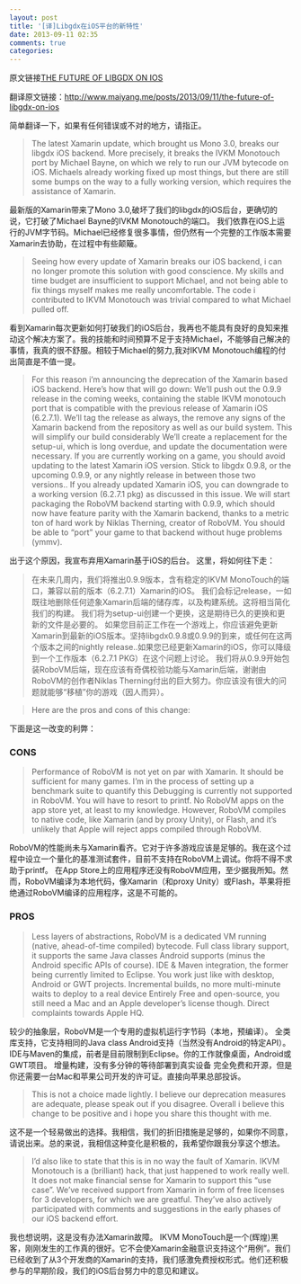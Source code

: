 ```yaml
---
layout: post
title: '[译]Libgdx在iOS平台的新特性'
date: 2013-09-11 02:35
comments: true
categories: 
---
```

原文链接[THE FUTURE OF LIBGDX ON IOS](http://www.badlogicgames.com/wordpress/?p=3156)

翻译原文链接：http://www.maiyang.me/posts/2013/09/11/the-future-of-libgdx-on-ios

简单翻译一下，如果有任何错误或不对的地方，请指正。

> The latest Xamarin update, which brought us Mono 3.0, breaks our libgdx iOS backend. More precisely, it breaks the IVKM Monotouch port by Michael Bayne, on which we rely to run our JVM bytecode on iOS. Michaels already working fixed up most things, but there are still some bumps on the way to a fully working version, which requires the assistance of Xamarin.

最新版的Xamarin带来了Mono 3.0,破坏了我们的libgdx的iOS后台，更确切的说，它打破了Michael Bayne的IVKM Monotouch的端口。
我们依靠在iOS上运行的JVM字节码。Michael已经修复很多事情，但仍然有一个完整的工作版本需要Xamarin去协助，在过程中有些颠簸。

> Seeing how every update of Xamarin breaks our iOS backend, i can no longer promote this solution with good conscience. My skills and time budget are insufficient to support Michael, and not being able to fix things myself makes me really uncomfortable. The code i contributed to IKVM Monotouch was trivial compared to what Michael pulled off.

看到Xamarin每次更新如何打破我们的iOS后台，我再也不能具有良好的良知来推动这个解决方案了。我的技能和时间预算不足于支持Michael，不能够自己解决的事情，我真的很不舒服。相较于Michael的努力,我对IKVM Monotouch编程的付出简直是不值一提。

> For this reason i’m announcing the deprecation of the Xamarin based iOS backend. Here’s how that will go down:
We’ll push out the 0.9.9 release in the coming weeks, containing the stable IKVM monotouch port that is compatible with the previous release of Xamarin iOS (6.2.7.1).
We’ll tag the release as always, the remove any signs of the Xamarin backend from the repository as well as our build system. This will simplify our build considerably
We’ll create a replacement for the setup-ui, which is long overdue, and update the documentation were necessary.
If you are currently working on a game, you should avoid updating to the latest Xamarin iOS version. Stick to libgdx 0.9.8, or the upcoming 0.9.9, or any nightly release in between those two versions.. If you already updated Xamarin iOS, you can downgrade to a working version (6.2.7.1 pkg) as discussed in this issue.
We will start packaging the RoboVM backend starting with 0.9.9, which should now have feature parity with the Xamarin backend, thanks to a metric ton of hard work by Niklas Therning, creator of RoboVM. You should be able to “port” your game to that backend without huge problems (ymmv).

出于这个原因，我宣布弃用Xamarin基于iOS的后台。
这里，将如何往下走：
> 在未来几周内，我们将推出0.9.9版本，含有稳定的IKVM MonoTouch的端口，兼容以前的版本（6.2.7.1）Xamarin的iOS。
> 我们会标记release，一如既往地删除任何迹象Xamarin后端的储存库，以及构建系统。这将相当简化我们的构建。
> 我们将为setup-ui创建一个更换，这是期待已久的更换和更新的文件是必要的。
> 如果您目前正工作在一个游戏上，你应该避免更新Xamarin到最新的iOS版本。坚持libgdx0.9.8或0.9.9的到来，或任何在这两个版本之间的nightly release..如果您已经更新Xamarin的iOS，你可以降级到一个工作版本（6.2.7.1 PKG）在这个问题上讨论。
> 我们将从0.9.9开始包装RoboVM后端，现在应该有奇偶校验功能与Xamarin后端，谢谢由RoboVM的创作者Niklas Therning付出的巨大努力。你应该没有很大的问题就能够“移植”你的游戏（因人而异）。

<!-- more -->

> Here are the pros and cons of this change:

下面是这一改变的利弊：

### CONS
> Performance of RoboVM is not yet on par with Xamarin. It should be sufficient for many games. I’m in the process of setting up a benchmark suite to quantify this Debugging is currently not supported in RoboVM. You will have to resort to printf.
No RoboVM apps on the app store yet, at least to my knowledge. However, RoboVM compiles to native code, like Xamarin (and by proxy Unity), or Flash, and it’s unlikely that Apple will reject apps compiled through RoboVM.

RoboVM的性能尚未与Xamarin看齐。它对于许多游戏应该是足够的。我在这个过程中设立一个量化的基准测试套件，目前不支持在RoboVM上调试。你将不得不求助于printf。
在App Store上的应用程序还没有RoboVM应用，至少据我所知。然而，RoboVM编译为本地代码，像Xamarin（和proxy Unity）或Flash，苹果将拒绝通过RoboVM编译的应用程序，这是不可能的。

### PROS
> Less layers of abstractions, RoboVM is a dedicated VM running (native, ahead-of-time compiled) bytecode.
> Full class library support, it supports the same Java classes Android supports (minus the Android specific APIs of course).
> IDE & Maven integration, the former being currently limited to Eclipse. You work just like with desktop, Android or GWT projects.
> Incremental builds, no more multi-minute waits to deploy to a real device
> Entirely Free and open-source, you still need a Mac and an Apple developer’s license though. Direct complaints towards Apple HQ.

较少的抽象层，RoboVM是一个专用的虚拟机运行字节码（本地，预编译）。
全类库支持，它支持相同的Java class Android支持（当然没有Android的特定API）。
IDE与Maven的集成，前者是目前限制到Eclipse。你的工作就像桌面，Android或GWT项目。
增量构建，没有多分钟的等待部署到真实设备
完全免费和开源，但是你还需要一台Mac和苹果公司开发的许可证。直接向苹果总部投诉。

> This is not a choice made lightly. I believe our deprecation measures are adequate, please speak out if you disagree. Overall i believe this change to be positive and i hope you share this thought with me.

这不是一个轻易做出的选择。我相信，我们的折旧措施是足够的，如果你不同意，请说出来。总的来说，我相信这种变化是积极的，我希望你跟我分享这个想法。

> I’d also like to state that this is in no way the fault of Xamarin. IKVM Monotouch is a (brilliant) hack, that just happened to work really well. It does not make financial sense for Xamarin to support this “use case”. We’ve received support from Xamarin in form of free licenses for 3 developers, for which we are greatful. They’ve also actively participated with comments and suggestions in the early phases of our iOS backend effort.

我也想说明，这是没有办法Xamarin故障。 IKVM MonoTouch是一个(辉煌)黑客，刚刚发生的工作真的很好。它不会使Xamarin金融意识支持这个“用例”。我们已经收到了从3个开发商的Xamarin的支持，我们感激免费授权形式。他们还积极参与的早期阶段，我们的iOS后台努力中的意见和建议。
